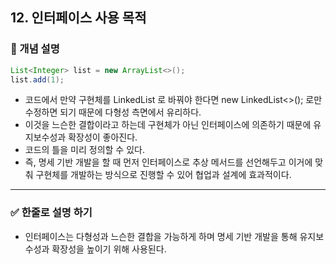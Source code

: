 ## 12. 인터페이스 사용 목적

### 🧠 개념 설명

```java
List<Integer> list = new ArrayList<>();
list.add(1);
```

- 코드에서 만약 구현체를 LinkedList 로 바꿔야 한다면 new LinkedList<>(); 로만 수정하면 되기 때문에 다형성 측면에서 유리하다.
- 이것을 느슨한 결합이라고 하는데 구현체가 아닌 인터페이스에 의존하기 때문에 유지보수성과 확장성이 좋아진다.
- 코드의 틀을 미리 정의할 수 있다.
- 즉, 명세 기반 개발을 할 때 먼저 인터페이스로 추상 메서드를 선언해두고 이거에 맞춰 구현체를 개발하는 방식으로 진행할 수 있어 협업과 설계에 효과적이다.

---
### ✅ 한줄로 설명 하기

- 인터페이스는 다형성과 느슨한 결합을 가능하게 하며 명세 기반 개발을 통해 유지보수성과 확장성을 높이기 위해 사용된다.
